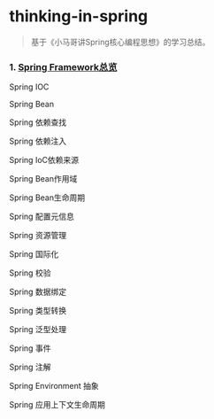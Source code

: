 # thinking-in-spring

> 基于《小马哥讲Spring核心编程思想》的学习总结。

### 1. [Spring Framework总览](1.md)

Spring IOC

Spring Bean

Spring 依赖查找

Spring 依赖注入

Spring IoC依赖来源

Spring Bean作用域

Spring Bean生命周期

Spring 配置元信息

Spring 资源管理

Spring 国际化

Spring 校验

Spring 数据绑定

Spring 类型转换

Spring 泛型处理

Spring 事件

Spring 注解

Spring Environment 抽象

Spring 应用上下文生命周期



